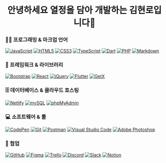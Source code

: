 
<h1  align="center">안녕하세요 열정을 담아 개발하는 김현로입니다👋</h1>

### 👨‍💻 프로그래밍 & 마크업 언어

<p>
  <a href="#"><img alt="JavaScript" src="https://img.shields.io/badge/JavaScript-F7DF1E?style=flat&logo=JavaScript&logoColor=white"></a>
  <a href="#"><img alt="HTML5" src="https://img.shields.io/badge/HTML5-E34F26?logo=HTML5&logoColor=white"></a>
  <a href="#"><img alt="CSS3" src="https://img.shields.io/badge/CSS3-1572B6?logo=CSS3&logoColor=white"></a>
  <a href="#"><img alt="TypeScript" src="https://img.shields.io/badge/TypeScript-3178C6?logo=TypeScript&logoColor=white"></a>
  <a href="#"><img alt="Dart" src="https://img.shields.io/badge/Dart-0175C2?logo=Dart&logoColor=white"></a>
  <a href="#"><img alt="PHP" src="https://img.shields.io/badge/PHP-777BB4?logo=PHP&logoColor=white"></a>
  <a href="#"><img alt="Markdown" src="https://img.shields.io/badge/Markdown-000?logo=Markdown&logoColor=white"></a>
</p>

### 🧰 프레임워크 & 라이브러리

<p>
  <a href="#"><img alt="Bootstrap" src="https://img.shields.io/badge/Bootstrap-7952B3?logo=Bootstrap&logoColor=white"></a>
  <a href="#"><img alt="React" src="https://img.shields.io/badge/React-61DAFB?logo=React&logoColor=white"></a>
  <a href="#"><img alt="jQuery" src="https://img.shields.io/badge/jQuery-0769AD?logo=jQuery&logoColor=white"></a>
  <a href="#"><img alt="Flutter" src="https://img.shields.io/badge/Flutter-02569B?style=flat-square&logo=Flutter&logoColor=white"></a>
  <a href="#"><img alt="GetX" src="https://img.shields.io/badge/GetX-02569B?style=flat-square&logo=Flutter&logoColor=white"></a>
</p>

### 🗄️ 데이터베이스 & 클라우드 호스팅

<p>
  <a href="#"><img alt="Netlify" src="https://img.shields.io/badge/Netlify-00C7B7?logo=Netlify&logoColor=white"></a>
  <a href="#"><img alt="mySQL" src="https://img.shields.io/badge/MySQL-4479A1?style=flat-square&logo=MySQL&logoColor=white"/></a>
  <a href="#"><img alt="phpMyAdmin" src="https://img.shields.io/badge/phpMyAdmin-6C78AF?logo=phpMyAdmin&logoColor=white"></a>
</p>

### 💻 소프트웨어 & 툴

<p>
  <a href="#"><img alt="CodePen" src="https://img.shields.io/badge/CodePen-000?logo=CodePen&logoColor=white"></a>
  <a href="#"><img alt="Git" src="https://img.shields.io/badge/Git-F05032?logo=Git&logoColor=white"></a>
  <a href="#"><img alt="Postman" src="https://img.shields.io/badge/Postman-FF6C37?logo=Postman&logoColor=white"></a>
  <a href="#"><img alt="Visual Studio Code" src="https://img.shields.io/badge/Visual Studio Code-007ACC?logo=Visual Studio Code&logoColor=white"></a>
  <a href="#"><img alt="Adobe Photoshop" src="https://img.shields.io/badge/Adobe Photoshop-31A8FF?style=flat-square&logo=Adobe Photoshop&logoColor=white"/></a>
</p>

### 🔮 협업
<p>
  <a href="#"><img alt="GitHub" src="https://img.shields.io/badge/GitHub-181717?logo=GitHub&logoColor=white"></a>
  <a href="#"><img alt="Figma" src="https://img.shields.io/badge/Figma-F24E1E?logo=Figma&logoColor=white"></a>
  <a href="#"><img alt="Trello" src="https://img.shields.io/badge/Trello-0052CC?logo=Trello&logoColor=white"></a>
  <a href="#"><img alt="Discord" src="https://img.shields.io/badge/Discord-5865F2?logo=Discord&logoColor=white"></a>
  <a href="#"><img alt="Slack" src="https://img.shields.io/badge/Slack-4A154B?logo=Slack&logoColor=white"></a>
  <a href="#"><img alt="Notion" src="https://img.shields.io/badge/Notion-000000?logo=Notion&logoColor=white"></a>
</p>
